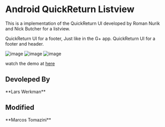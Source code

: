 <h1>Android QuickReturn Listview</h1>

This is a implementation of the QuickReturn UI developed by Roman Nurik and Nick Butcher for a listview. 

QuickReturn UI for a footer, Just like in the G+ app.
QuickReturn UI for a footer and header.

![image](https://lh3.googleusercontent.com/-eBE7zTgSYqA/UMuRHF9DnQI/AAAAAAAAASI/TjEjeXlzZ-k//framed_device-2012-12-14-214259.png)
![image](https://lh5.googleusercontent.com/-W8po_yHXh8Y/UJQYJs5SDhI/AAAAAAAAAJQ/1NSAAtCUqAI//QuickReturnListView1.png)
![image](https://lh3.googleusercontent.com/-irOPY6vGZ_g/UJQYJrscGCI/AAAAAAAAAJM/0lWAyt8l_E0//QuickReturnListView2.png)

watch the demo at [here](http://youtu.be/Y5uBpe7T-GE)

<h2>Devoleped By</h2>
**Lars Werkman**
<h2>Modified</h2>
**Marcos Tomazini**